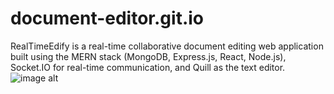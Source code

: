 # document-editor.git.io
RealTimeEdify is a real-time collaborative document editing web application built using the MERN stack (MongoDB, Express.js, React, Node.js), Socket.IO for real-time communication, and Quill as the text editor.
![image alt]("https://github.com/2qKOMAL8/document-editor.git.io/blob/main/m1.png?raw=true")
